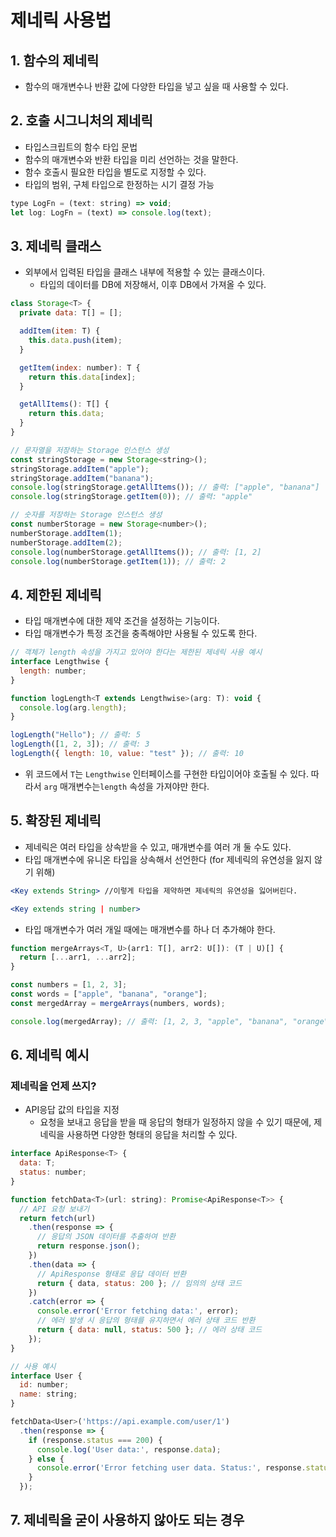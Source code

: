 # 제네릭 사용법

## 1. 함수의 제네릭

- 함수의 매개변수나 반환 값에 다양한 타입을 넣고 싶을 때 사용할 수 있다.

## 2. 호출 시그니처의 제네릭

- 타입스크립트의 함수 타입 문법
- 함수의 매개변수와 반환 타입을 미리 선언하는 것을 말한다.
- 함수 호출시 필요한 타입을 별도로 지정할 수 있다.
- 타입의 범위, 구체 타입으로 한정하는 시기 결정 가능

```jsx
type LogFn = (text: string) => void;
let log: LogFn = (text) => console.log(text);
```

## 3. 제네릭 클래스

- 외부에서 입력된 타입을 클래스 내부에 적용할 수 있는 클래스이다.
    - 타입의 데이터를 DB에 저장해서, 이후 DB에서 가져올 수 있다.

```jsx
class Storage<T> {
  private data: T[] = [];

  addItem(item: T) {
    this.data.push(item);
  }

  getItem(index: number): T {
    return this.data[index];
  }

  getAllItems(): T[] {
    return this.data;
  }
}

// 문자열을 저장하는 Storage 인스턴스 생성
const stringStorage = new Storage<string>();
stringStorage.addItem("apple");
stringStorage.addItem("banana");
console.log(stringStorage.getAllItems()); // 출력: ["apple", "banana"]
console.log(stringStorage.getItem(0)); // 출력: "apple"

// 숫자를 저장하는 Storage 인스턴스 생성
const numberStorage = new Storage<number>();
numberStorage.addItem(1);
numberStorage.addItem(2);
console.log(numberStorage.getAllItems()); // 출력: [1, 2]
console.log(numberStorage.getItem(1)); // 출력: 2
```

## 4. 제한된 제네릭

- 타입 매개변수에 대한 제약 조건을 설정하는 기능이다.
- 타입 매개변수가 특정 조건을 충족해야만 사용될 수 있도록 한다.

```jsx
// 객체가 length 속성을 가지고 있어야 한다는 제한된 제네릭 사용 예시
interface Lengthwise {
  length: number;
}

function logLength<T extends Lengthwise>(arg: T): void {
  console.log(arg.length);
}

logLength("Hello"); // 출력: 5
logLength([1, 2, 3]); // 출력: 3
logLength({ length: 10, value: "test" }); // 출력: 10
```

- 위 코드에서  `T`는  `Lengthwise` 인터페이스를 구현한 타입이어야 호출될 수 있다. 따라서 `arg` 매개변수는`length` 속성을 가져야만 한다.

## 5. 확장된 제네릭

- 제네릭은 여러 타입을 상속받을 수 있고, 매개변수를 여러 개 둘 수도 있다.
- 타입 매개변수에 유니온 타입을 상속해서 선언한다 (for 제네릭의 유연성을 잃지 않기 위해)

```jsx
<Key extends String> //이렇게 타입을 제약하면 제네릭의 유연성을 잃어버린다.

<Key extends string | number> 

```

- 타입 매개변수가 여러 개일 때에는 매개변수를 하나 더 추가해야 한다.

```jsx
function mergeArrays<T, U>(arr1: T[], arr2: U[]): (T | U)[] {
  return [...arr1, ...arr2];
}

const numbers = [1, 2, 3];
const words = ["apple", "banana", "orange"];
const mergedArray = mergeArrays(numbers, words);

console.log(mergedArray); // 출력: [1, 2, 3, "apple", "banana", "orange"]
```

## 6. 제네릭 예시

### 제네릭을 언제 쓰지?

- API응답 값의 타입을 지정
    - 요청을 보내고 응답을 받을 때 응답의 형태가 일정하지 않을 수 있기 때문에, 제네릭을 사용하면 다양한 형태의 응답을 처리할 수 있다.

```jsx
interface ApiResponse<T> {
  data: T;
  status: number;
}

function fetchData<T>(url: string): Promise<ApiResponse<T>> {
  // API 요청 보내기
  return fetch(url)
    .then(response => {
      // 응답의 JSON 데이터를 추출하여 반환
      return response.json();
    })
    .then(data => {
      // ApiResponse 형태로 응답 데이터 반환
      return { data, status: 200 }; // 임의의 상태 코드
    })
    .catch(error => {
      console.error('Error fetching data:', error);
      // 에러 발생 시 응답의 형태를 유지하면서 에러 상태 코드 반환
      return { data: null, status: 500 }; // 에러 상태 코드
    });
}

// 사용 예시
interface User {
  id: number;
  name: string;
}

fetchData<User>('https://api.example.com/user/1')
  .then(response => {
    if (response.status === 200) {
      console.log('User data:', response.data);
    } else {
      console.error('Error fetching user data. Status:', response.status);
    }
  });
```

## 7. 제네릭을 굳이 사용하지 않아도 되는 경우
